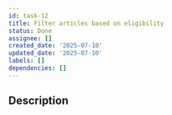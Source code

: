 ```yaml
---
id: task-12
title: Filter articles based on eligibility
status: Done
assignee: []
created_date: '2025-07-10'
updated_date: '2025-07-10'
labels: []
dependencies: []
---
```


## Description
